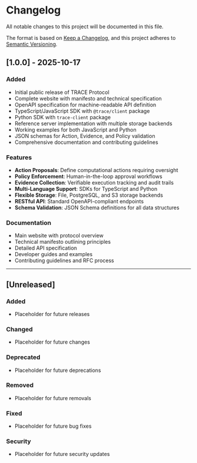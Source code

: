 # Changelog

All notable changes to this project will be documented in this file.

The format is based on [Keep a Changelog](https://keepachangelog.com/en/1.0.0/),
and this project adheres to [Semantic Versioning](https://semver.org/spec/v2.0.0.html).

## [1.0.0] - 2025-10-17

### Added
- Initial public release of TRACE Protocol
- Complete website with manifesto and technical specification
- OpenAPI specification for machine-readable API definition
- TypeScript/JavaScript SDK with `@trace/client` package
- Python SDK with `trace-client` package
- Reference server implementation with multiple storage backends
- Working examples for both JavaScript and Python
- JSON schemas for Action, Evidence, and Policy validation
- Comprehensive documentation and contributing guidelines

### Features
- **Action Proposals**: Define computational actions requiring oversight
- **Policy Enforcement**: Human-in-the-loop approval workflows
- **Evidence Collection**: Verifiable execution tracking and audit trails
- **Multi-Language Support**: SDKs for TypeScript and Python
- **Flexible Storage**: File, PostgreSQL, and S3 storage backends
- **RESTful API**: Standard OpenAPI-compliant endpoints
- **Schema Validation**: JSON Schema definitions for all data structures

### Documentation
- Main website with protocol overview
- Technical manifesto outlining principles
- Detailed API specification
- Developer guides and examples
- Contributing guidelines and RFC process

---

## [Unreleased]

### Added
- Placeholder for future releases

### Changed
- Placeholder for future changes

### Deprecated
- Placeholder for future deprecations

### Removed
- Placeholder for future removals

### Fixed
- Placeholder for future bug fixes

### Security
- Placeholder for future security updates
